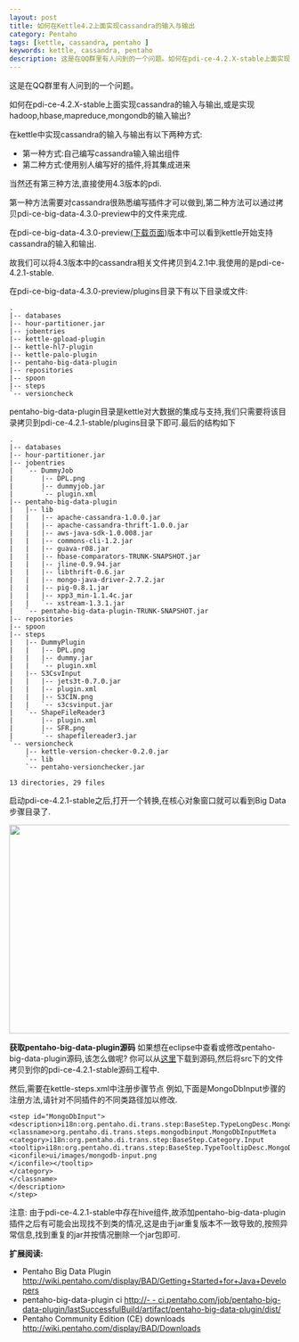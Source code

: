 ```yaml
---
layout: post
title: 如何在Kettle4.2上面实现cassandra的输入与输出
category: Pentaho
tags: [kettle, cassandra, pentaho ]
keywords: kettle, cassandra, pentaho
description: 这是在QQ群里有人问到的一个问题。如何在pdi-ce-4.2.X-stable上面实现cassandra的输入与输出,或是实现hadoop,hbase,mapreduce,mongondb的输入输出?
---
```


这是在QQ群里有人问到的一个问题。

如何在pdi-ce-4.2.X-stable上面实现cassandra的输入与输出,或是实现hadoop,hbase,mapreduce,mongondb的输入输出?

在kettle中实现cassandra的输入与输出有以下两种方式:

* 第一种方式:自己编写cassandra输入输出组件
* 第二种方式:使用别人编写好的插件,将其集成进来

当然还有第三种方法,直接使用4.3版本的pdi.

第一种方法需要对cassandra很熟悉编写插件才可以做到,第二种方法可以通过拷贝pdi-ce-big-data-4.3.0-preview中的文件来完成.

在pdi-ce-big-data-4.3.0-preview<a href="http://ci.pentaho.com/job/pentaho-big-data-plugin/lastSuccessfulBuild/artifact/pentaho-big-data-plugin/dist/" target="_blank">(下载页面</a>)版本中可以看到kettle开始支持cassandra的输入和输出.

故我们可以将4.3版本中的cassandra相关文件拷贝到4.2.1中.我使用的是pdi-ce-4.2.1-stable.

在pdi-ce-big-data-4.3.0-preview/plugins目录下有以下目录或文件:

	.
	|-- databases
	|-- hour-partitioner.jar
	|-- jobentries
	|-- kettle-gpload-plugin
	|-- kettle-hl7-plugin
	|-- kettle-palo-plugin
	|-- pentaho-big-data-plugin
	|-- repositories
	|-- spoon
	|-- steps
	`-- versioncheck

pentaho-big-data-plugin目录是kettle对大数据的集成与支持,我们只需要将该目录拷贝到pdi-ce-4.2.1-stable/plugins目录下即可.最后的结构如下

	.
	|-- databases
	|-- hour-partitioner.jar
	|-- jobentries
	|   `-- DummyJob
	|       |-- DPL.png
	|       |-- dummyjob.jar
	|       `-- plugin.xml
	|-- pentaho-big-data-plugin
	|   |-- lib
	|   |   |-- apache-cassandra-1.0.0.jar
	|   |   |-- apache-cassandra-thrift-1.0.0.jar
	|   |   |-- aws-java-sdk-1.0.008.jar
	|   |   |-- commons-cli-1.2.jar
	|   |   |-- guava-r08.jar
	|   |   |-- hbase-comparators-TRUNK-SNAPSHOT.jar
	|   |   |-- jline-0.9.94.jar
	|   |   |-- libthrift-0.6.jar
	|   |   |-- mongo-java-driver-2.7.2.jar
	|   |   |-- pig-0.8.1.jar
	|   |   |-- xpp3_min-1.1.4c.jar
	|   |   `-- xstream-1.3.1.jar
	|   `-- pentaho-big-data-plugin-TRUNK-SNAPSHOT.jar
	|-- repositories
	|-- spoon
	|-- steps
	|   |-- DummyPlugin
	|   |   |-- DPL.png
	|   |   |-- dummy.jar
	|   |   `-- plugin.xml
	|   |-- S3CsvInput
	|   |   |-- jets3t-0.7.0.jar
	|   |   |-- plugin.xml
	|   |   |-- S3CIN.png
	|   |   `-- s3csvinput.jar
	|   `-- ShapeFileReader3
	|       |-- plugin.xml
	|       |-- SFR.png
	|       `-- shapefilereader3.jar
	`-- versioncheck
	    |-- kettle-version-checker-0.2.0.jar
	    `-- lib
		`-- pentaho-versionchecker.jar

	13 directories, 29 files

启动pdi-ce-4.2.1-stable之后,打开一个转换,在核心对象窗口就可以看到Big Data步骤目录了.
<div class="pic">
<a href="http://ww4.sinaimg.cn/mw600/48e24b4cjw1dr9zaa66nbj.jpg" target="_blank">
<img alt="" src="http://ww4.sinaimg.cn/mw600/48e24b4cjw1dr9zaa66nbj.jpg" title="pdi big data plugin in kette 4.2" class="aligncenter" width="600" height="375" />
</a>
</div>

<strong>获取pentaho-big-data-plugin源码</strong>
如果想在eclipse中查看或修改pentaho-big-data-plugin源码,该怎么做呢?
你可以从<a href="http://ci.pentaho.com/job/pentaho-big-data-plugin/lastSuccessfulBuild/artifact/pentaho-big-data-plugin/dist/pentaho-big-data-plugin-TRUNK-SNAPSHOT-sources.zip" target="_blank">这里</a>下载到源码,然后将src下的文件拷贝到你的pdi-ce-4.2.1-stable源码工程中.

然后,需要在kettle-steps.xml中注册步骤节点
例如,下面是MongoDbInput步骤的注册方法,请针对不同插件的不同类路径加以修改.

	<step id="MongoDbInput">
	<description>i18n:org.pentaho.di.trans.step:BaseStep.TypeLongDesc.MongoDbInput
	<classname>org.pentaho.di.trans.steps.mongodbinput.MongoDbInputMeta
	<category>i18n:org.pentaho.di.trans.step:BaseStep.Category.Input
	<tooltip>i18n:org.pentaho.di.trans.step:BaseStep.TypeTooltipDesc.MongoDbInput
	<iconfile>ui/images/mongodb-input.png
	</iconfile></tooltip>
	</category>
	</classname>
	</description>
	</step>

<div class="note">
<h>注意:
由于pdi-ce-4.2.1-stable中存在hive组件,故添加pentaho-big-data-plugin插件之后有可能会出现找不到类的情况,这是由于jar重复版本不一致导致的,按照异常信息,找到重复的jar并按情况删除一个jar包即可.
</h></div>

<strong>扩展阅读:</strong>

- Pentaho Big Data Plugin <a href="http://wiki.pentaho.com/display/BAD/Getting+Started+for+Java+Developers" target="_blank">http://wiki.pentaho.com/display/BAD/Getting+Started+for+Java+Developers</a>
- pentaho-big-data-plugin ci
<a href="http://ci.pentaho.com/job/pentaho-big-data-plugin/lastSuccessfulBuild/artifact/pentaho-big-data-plugin/dist/" target="_blank">http://- - ci.pentaho.com/job/pentaho-big-data-plugin/lastSuccessfulBuild/artifact/pentaho-big-data-plugin/dist/</a>
- Pentaho Community Edition (CE) downloads <a href="http://wiki.pentaho.com/display/BAD/Downloads" target="_blank">http://wiki.pentaho.com/display/BAD/Downloads</a>

